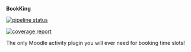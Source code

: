 **BookKing**

[![pipeline status](https://gitlab.com/team-name-colon/bookking/badges/master/pipeline.svg)](https://gitlab.com/team-name-colon/bookking/commits/master)

[![coverage report](https://gitlab.com/team-name-colon/bookking/badges/master/coverage.svg)](https://gitlab.com/team-name-colon/bookking/commits/master)

The only Moodle activity plugin you will ever need for booking time slots!
